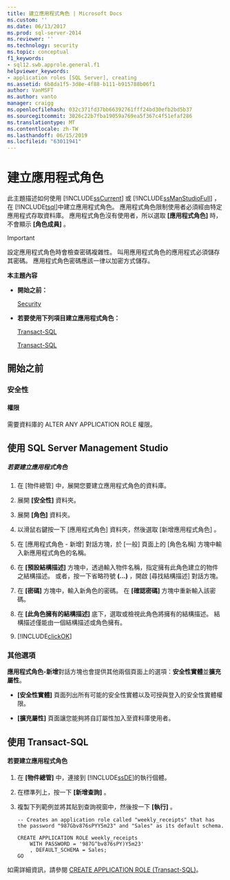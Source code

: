 ```yaml
---
title: 建立應用程式角色 | Microsoft Docs
ms.custom: ''
ms.date: 06/13/2017
ms.prod: sql-server-2014
ms.reviewer: ''
ms.technology: security
ms.topic: conceptual
f1_keywords:
- sql12.swb.approle.general.f1
helpviewer_keywords:
- application roles [SQL Server], creating
ms.assetid: 6b8da1f5-3d8e-4f88-b111-b915788b06f1
author: VanMSFT
ms.author: vanto
manager: craigg
ms.openlocfilehash: 032c371fd37bb66392761fff24bd30efb2bd5b37
ms.sourcegitcommit: 3026c22b7fba19059a769ea5f367c4f51efaf286
ms.translationtype: MT
ms.contentlocale: zh-TW
ms.lasthandoff: 06/15/2019
ms.locfileid: "63011941"
---
```

# <a name="create-an-application-role"></a>建立應用程式角色
  此主題描述如何使用 [!INCLUDE[ssCurrent](../../../includes/sscurrent-md.md)] 或 [!INCLUDE[ssManStudioFull](../../../includes/ssmanstudiofull-md.md)] ，在 [!INCLUDE[tsql](../../../includes/tsql-md.md)]中建立應用程式角色。 應用程式角色限制使用者必須經由特定應用程式存取資料庫。 應用程式角色沒有使用者，所以選取 **[應用程式角色]** 時，不會顯示 **[角色成員]** 。  
  
> [!IMPORTANT]  
>  設定應用程式角色時會檢查密碼複雜性。 叫用應用程式角色的應用程式必須儲存其密碼。 應用程式角色密碼應該一律以加密方式儲存。  
  
 **本主題內容**  
  
-   **開始之前：**  
  
     [Security](#Security)  
  
-   **若要使用下列項目建立應用程式角色：**  
  
     [Transact-SQL](#SSMSProcedure)  
  
     [Transact-SQL](#TsqlProcedure)  
  
##  <a name="BeforeYouBegin"></a> 開始之前  
  
###  <a name="Security"></a> 安全性  
  
####  <a name="Permissions"></a> 權限  
 需要資料庫的 ALTER ANY APPLICATION ROLE 權限。  
  
##  <a name="SSMSProcedure"></a> 使用 SQL Server Management Studio  
  
##### <a name="to-create-an-application-role"></a>若要建立應用程式角色  
  
1.  在 [物件總管] 中，展開您要建立應用程式角色的資料庫。  
  
2.  展開 **[安全性]** 資料夾。  
  
3.  展開 **[角色]** 資料夾。  
  
4.  以滑鼠右鍵按一下 [應用程式角色]  資料夾，然後選取 [新增應用程式角色]  。  
  
5.  在 [應用程式角色 - 新增]  對話方塊，於 [一般]  頁面上的 [角色名稱]  方塊中輸入新應用程式角色的名稱。  
  
6.  在 **[預設結構描述]** 方塊中，透過輸入物件名稱，指定擁有此角色建立的物件之結構描述。 或者，按一下省略符號 **(...)** ，開啟 [尋找結構描述]  對話方塊。  
  
7.  在 **[密碼]** 方塊中，輸入新角色的密碼。 在 **[確認密碼]** 方塊中重新輸入該密碼。  
  
8.  在 **[此角色擁有的結構描述]** 底下，選取或檢視此角色將擁有的結構描述。 結構描述僅能由一個結構描述或角色擁有。  
  
9. [!INCLUDE[clickOK](../../../includes/clickok-md.md)]  
  
### <a name="additional-options"></a>其他選項  
 **應用程式角色-新增**對話方塊也會提供其他兩個頁面上的選項：**安全性實體**並**擴充屬性**。  
  
-   **[安全性實體]** 頁面列出所有可能的安全性實體以及可授與登入的安全性實體權限。  
  
-   **[擴充屬性]** 頁面讓您能夠將自訂屬性加入至資料庫使用者。  
  
##  <a name="TsqlProcedure"></a> 使用 Transact-SQL  
  
#### <a name="to-create-an-application-role"></a>若要建立應用程式角色  
  
1.  在 **[物件總管]** 中，連接到 [!INCLUDE[ssDE](../../../includes/ssde-md.md)]的執行個體。  
  
2.  在標準列上，按一下 **[新增查詢]** 。  
  
3.  複製下列範例並將其貼到查詢視窗中，然後按一下 **[執行]** 。  
  
    ```  
    -- Creates an application role called "weekly_receipts" that has the password "987Gbv876sPYY5m23" and "Sales" as its default schema.  
  
    CREATE APPLICATION ROLE weekly_receipts   
        WITH PASSWORD = '987G^bv876sPY)Y5m23'   
        , DEFAULT_SCHEMA = Sales;  
    GO  
    ```  
  
 如需詳細資訊，請參閱 [CREATE APPLICATION ROLE &#40;Transact-SQL&#41;](/sql/t-sql/statements/create-application-role-transact-sql)。  
  
  
